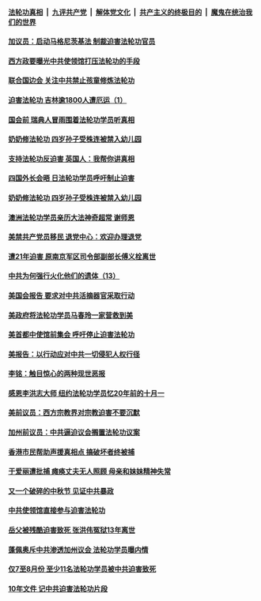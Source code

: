 

####  [法轮功真相](../../../../basic/blob/master/README.md?t=10111531) &nbsp;|&nbsp; [九评共产党](../../../../9ping.md/blob/master/README.md?t=10111531) &nbsp;|&nbsp; [解体党文化](../../../../jtdwh.md/blob/master/README.md?t=10111531)  &nbsp;|&nbsp; [共产主义的终极目的](../../../../gczydzjmd.md/blob/master/README.md?t=10111531) &nbsp;|&nbsp; [魔鬼在统治我们的世界](../../../../mgztzwmdsj.md/blob/master/README.md?t=10111531) 

#### [加议员：启动马格尼茨基法 制裁迫害法轮功官员](../pages/prog424/a102960464.md?t=10111531) 

#### [西方政要曝光中共使领馆打压法轮功的手段](../pages/prog424/a102960438.md?t=10111531) 

#### [联合国边会 关注中共禁止孩童修炼法轮功](../pages/prog424/a102960427.md?t=10111531) 

#### [迫害法轮功 吉林逾1800人遭厄运（1）](../pages/prog424/a102959351.md?t=10111531) 

#### [国会前 瑞典人冒雨围着法轮功学员听真相](../pages/prog424/a102958701.md?t=10111531) 

#### [奶奶修法轮功 四岁孙子受株连被禁入幼儿园](../pages/prog424/a102957998.md?t=10111531) 

#### [支持法轮功反迫害 英国人：我帮你讲真相](../pages/prog424/a102957812.md?t=10111531) 

#### [四国外长会晤 日法轮功学员呼吁制止迫害](../pages/prog424/a102957326.md?t=10111531) 

#### [奶奶修法轮功 四岁孙子受株连被禁入幼儿园](../pages/prog424/a102956232.md?t=10111531) 

#### [澳洲法轮功学员亲历大法神奇超常 谢师恩](../pages/prog424/a102957060.md?t=10111531) 

#### [美禁共产党员移民 退党中心：欢迎办理退党](../pages/prog424/a102956266.md?t=10111531) 

#### [遭21年迫害 原南京军区司令部副部长傅义栓离世](../pages/prog424/a102950442.md?t=10111531) 

#### [中共为何强行火化他们的遗体（13）](../pages/prog424/a102955131.md?t=10111531) 

#### [美国会报告 要求对中共活摘器官采取行动](../pages/prog424/a102955023.md?t=10111531) 

#### [美政府将法轮功学员马春玲一家营救到美](../pages/prog424/a102953959.md?t=10111531) 

#### [美首都中使馆前集会 呼吁停止迫害法轮功](../pages/prog424/a102953763.md?t=10111531) 

#### [美报告：以行动应对中共一切侵犯人权行径](../pages/prog424/a102953402.md?t=10111531) 

#### [李铭：触目惊心的两种现世恶报](../pages/prog424/a102953129.md?t=10111531) 

#### [感恩李洪志大师 纽约法轮功学员忆20年前的十月一](../pages/prog424/a102952852.md?t=10111531) 

#### [美前议员：西方宗教界对宗教迫害不要沉默](../pages/prog424/a102952378.md?t=10111531) 

#### [加州前议员：中共逼迫议会搁置法轮功议案](../pages/prog424/a102951528.md?t=10111531) 

#### [香港市民帮助声援真相点 搞破坏者终被捕](../pages/prog424/a102951433.md?t=10111531) 

#### [于爱丽遭批捕 瘫痪丈夫无人照顾 母亲和妹妹精神失常](../pages/prog424/a102950882.md?t=10111531) 

#### [又一个破碎的中秋节 见证中共暴政](../pages/prog424/a102950838.md?t=10111531) 

#### [中共使领馆直接参与迫害法轮功](../pages/prog424/a102950727.md?t=10111531) 

#### [岳父被残酷迫害致死 张洪伟冤狱13年离世](../pages/prog424/a102950313.md?t=10111531) 

#### [蓬佩奥斥中共渗透加州议会 法轮功学员曝内情](../pages/prog424/a102949796.md?t=10111531) 

#### [仅7至8月份 至少11名法轮功学员被中共迫害致死](../pages/prog424/a102949629.md?t=10111531) 

#### [10年文件 记中共迫害法轮功片段](../pages/prog424/a102949611.md?t=10111531) 

